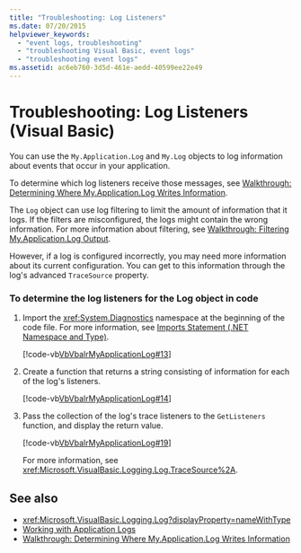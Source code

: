```yaml
---
title: "Troubleshooting: Log Listeners"
ms.date: 07/20/2015
helpviewer_keywords: 
  - "event logs, troubleshooting"
  - "troubleshooting Visual Basic, event logs"
  - "troubleshooting event logs"
ms.assetid: ac6eb760-3d5d-461e-aedd-40599ee22e49
---
```

# Troubleshooting: Log Listeners (Visual Basic)

You can use the `My.Application.Log` and `My.Log` objects to log information about events that occur in your application.  
  
 To determine which log listeners receive those messages, see [Walkthrough: Determining Where My.Application.Log Writes Information](walkthrough-determining-where-my-application-log-writes-information.md).  
  
 The `Log` object can use log filtering to limit the amount of information that it logs. If the filters are misconfigured, the logs might contain the wrong information. For more information about filtering, see [Walkthrough: Filtering My.Application.Log Output](walkthrough-filtering-my-application-log-output.md).  
  
 However, if a log is configured incorrectly, you may need more information about its current configuration. You can get to this information through the log's advanced `TraceSource` property.  
  
### To determine the log listeners for the Log object in code  
  
1. Import the <xref:System.Diagnostics> namespace at the beginning of the code file. For more information, see [Imports Statement (.NET Namespace and Type)](../../../language-reference/statements/imports-statement-net-namespace-and-type.md).  
  
     [!code-vb[VbVbalrMyApplicationLog#13](~/samples/snippets/visualbasic/VS_Snippets_VBCSharp/VbVbalrMyApplicationLog/VB/Form1.vb#13)]  
  
2. Create a function that returns a string consisting of information for each of the log's listeners.  
  
     [!code-vb[VbVbalrMyApplicationLog#14](~/samples/snippets/visualbasic/VS_Snippets_VBCSharp/VbVbalrMyApplicationLog/VB/Form1.vb#14)]  
  
3. Pass the collection of the log's trace listeners to the `GetListeners` function, and display the return value.  
  
     [!code-vb[VbVbalrMyApplicationLog#19](~/samples/snippets/visualbasic/VS_Snippets_VBCSharp/VbVbalrMyApplicationLog/VB/Form1.vb#19)]  
  
     For more information, see <xref:Microsoft.VisualBasic.Logging.Log.TraceSource%2A>.  
  
## See also

- <xref:Microsoft.VisualBasic.Logging.Log?displayProperty=nameWithType>
- [Working with Application Logs](working-with-application-logs.md)
- [Walkthrough: Determining Where My.Application.Log Writes Information](walkthrough-determining-where-my-application-log-writes-information.md)

